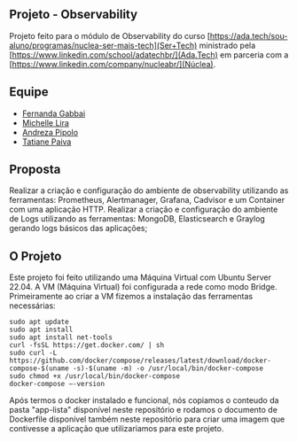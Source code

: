 ## Projeto - Observability

Projeto  feito para o módulo de Observability do curso [https://ada.tech/sou-aluno/programas/nuclea-ser-mais-tech](Ser+Tech) ministrado pela [https://www.linkedin.com/school/adatechbr/](Ada.Tech) em parceria com a [https://www.linkedin.com/company/nucleabr/](Núclea).

## Equipe

- [Fernanda Gabbai](https://github.com/fergabbai)
- [Michelle Lira](https://github.com/michelle-lira)
- [Andreza Pipolo](https://github.com/andrezapipolo)
- [Tatiane Paiva](https://github.com/Tatimoriam)

## Proposta

Realizar a criação e configuração do ambiente de observability utilizando as ferramentas: Prometheus, Alertmanager, Grafana, Cadvisor e um Container com uma aplicação HTTP.
Realizar a criação e configuração do ambiente de Logs utilizando as ferramentas: MongoDB, Elasticsearch e Graylog gerando logs básicos das aplicações;

## O Projeto

Este projeto foi feito utilizando uma Máquina Virtual com Ubuntu Server 22.04.
A VM (Máquina Virtual) foi configurada a rede como modo Bridge.
Primeiramente ao criar a VM  fizemos a instalação das ferramentas necessárias:

```
sudo apt update
sudo apt install
sudo apt install net-tools
curl -fsSL https://get.docker.com/ | sh
sudo curl -L https://github.com/docker/compose/releases/latest/download/docker-compose-$(uname -s)-$(uname -m) -o /usr/local/bin/docker-compose
sudo chmod +x /usr/local/bin/docker-compose
docker-compose –-version
```

Após termos o docker instalado e funcional, nós copiamos o conteudo da pasta "app-lista" disponível neste repositório e rodamos o documento de Dockerfile disponível também neste repositório para criar uma imagem que contivesse a aplicação que utilizariamos para este projeto.

